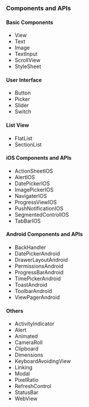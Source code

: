 ### Components and APIs

#### Basic Components
- View
- Text
- Image
- TextInput
- ScrollView
- StyleSheet

#### User Interface
- Button
- Picker
- Slider
- Switch

#### List View
- FlatList
- SectionList

#### iOS Components and APIs
- ActionSheetIOS
- AlertIOS
- DatePickerIOS
- ImagePickerIOS
- NavigaterIOS
- ProgressViewIOS
- PushNotificationIOS
- SegmentedControlIOS
- TabBarIOS

#### Android Components and APIs
- BackHandler
- DatePickerAndroid
- DrawerLayoutAndroid
- PermissionsAndroid
- ProgressBarAndroid
- TimePickerAndroid
- ToastAndroid
- ToolbarAndroid
- ViewPagerAndroid

#### Others
- ActivityIndicator
- Alert
- Animated
- CameraRoll
- Clipboard
- Dimensions
- KeyboardAvoidingView
- Linking
- Modal
- PixelRatio
- RefreshControl
- StatusBar
- WebView